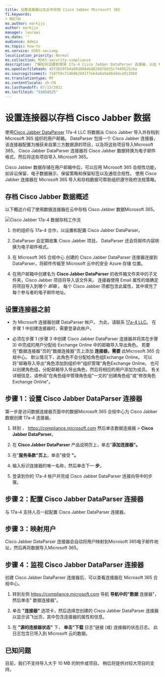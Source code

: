 ```yaml
---
title: 设置连接器以在云中存档 Cisco Jabber Microsoft 365
f1.keywords:
- NOCSH
ms.author: markjjo
author: markjjo
manager: laurawi
ms.date: ''
audience: Admin
ms.topic: how-to
ms.service: O365-seccomp
localization_priority: Normal
ms.collection: M365-security-compliance
description: 了解如何设置和使用 17a-4 Cisco Jabber DataParser 连接器，以在 Microsoft 365 中导入和存档 Cisco Jabber 数据。
ms.openlocfilehash: 45f3b59fb4a99d8084b882607b925cf449525cba
ms.sourcegitcommit: 718759c7146062841f7eb4a0a9a8bdddce0139b0
ms.translationtype: MT
ms.contentlocale: zh-CN
ms.lasthandoff: 07/15/2021
ms.locfileid: "53454525"
---
```

# <a name="set-up-a-connector-to-archive-cisco-jabber-data"></a>设置连接器以存档 Cisco Jabber 数据

使用[Cisco Jabber DataParser](https://www.17a-4.com/jabber-dataparser/) 17a-4 LLC 将数据从 Cisco Jabber 导入并存档到 Microsoft 365 组织的用户邮箱。 DataParser 包括一个 Cisco Jabber 连接器，该连接器配置为捕获来自第三方数据源的项目，以及将这些项目导入Microsoft 365。 Cisco Jabber DataParser 连接器将 Cisco Jabber 数据转换为电子邮件格式，然后将这些项目导入 Microsoft 365。

Cisco Jabber 数据存储在用户邮箱中后，可以应用 Microsoft 365 合规性功能，如诉讼保留、电子数据展示、保留策略和保留标签以及通信合规性。 使用 Cisco Jabber 连接器在 Microsoft 365 导入和存档数据可帮助组织遵守政府法规策略。

## <a name="overview-of-archiving-cisco-jabber-data"></a>存档 Cisco Jabber 数据概述

以下概述介绍了使用数据连接器在云中存档 Cisco Jabber 数据Microsoft 365。

![Cisco Jabber 17a-4 数据存档工作流](../media/CiscoJabberDataParserConnectorWorkflow.png)

1. 你的组织与 17a-4 合作，以设置和配置 Cisco Jabber DataParser。

2. DataParser 会定期收集 Cisco Jabber 项目。 DataParser 还会将邮件内容转换为电子邮件格式。

3. 在 Microsoft 365 合规中心 创建的 Cisco Jabber DataParser 连接器连接到 DataParser，将邮件传输至 Microsoft 云中的安全 Azure 存储 位置。

4. 在用户邮箱中创建名为 **Cisco Jabber DataParser** 的收件箱文件夹中的子文件夹，Cisco Jabber 项目将导入该文件夹。 连接器使用 Email 属性的值确定将项目导入到哪个 *邮箱* 。 每个 Cisco Jabber 项都包含此属性，其中填充了每个参与者的电子邮件地址。

## <a name="before-you-set-up-a-connector"></a>设置连接器之前

- 为 Microsoft 连接器创建 DataParser 帐户。 为此，请联系 [17a-4 LLC](https://www.17a-4.com/contact/)。 在步骤 1 中创建连接器时，需要登录此帐户。

- 必须在步骤 1 (步骤 3 中创建 Cisco Jabber DataParser 连接器并将其在步骤 3) 中完成的用户分配给 Exchange Online 中的邮箱导入导出角色。 若要在"数据连接器"页的"数据连接器"页上添加 **连接器，需要** 此Microsoft 365 合规中心。 默认情况下，此角色不会分配给角色组Exchange Online。 可以将"邮箱导入导出"角色添加到组织中"组织管理"角色Exchange Online。 也可以创建角色组，分配邮箱导入导出角色，然后将相应的用户添加为成员。 有关详细信息，请参阅"在角色[](/Exchange/permissions-exo/role-groups#create-role-groups)组中管理角色组[](/Exchange/permissions-exo/role-groups#modify-role-groups)"一文的"创建角色组"或"修改角色Exchange Online"。

## <a name="step-1-set-up-a-cisco-jabber-dataparser-connector"></a>步骤 1：设置 Cisco Jabber DataParser 连接器

第一步是访问数据连接器页面中的数据Microsoft 365 合规中心为 Cisco Jabber 数据创建 17a-4 连接器。

1. 转到 ， <https://compliance.microsoft.com> 然后单击数据连接器  >  **Cisco Jabber DataParser**。

2. 在 **Cisco Jabber DataParser** 产品说明页上，单击"**添加连接器"。**

3. 在"**服务条款"页上**，单击"接受 **"。**

4. 输入标识连接器的唯一名称，然后单击下一 **步**。

5. 登录到你的 17a-4 帐户并完成 Cisco Jabber DataParser 连接向导中的步骤。

## <a name="step-2-configure-the-cisco-jabber-dataparser-connector"></a>步骤 2：配置 Cisco Jabber DataParser 连接器

与 17a-4 支持人员一起配置 Cisco Jabber DataParser 连接器。

## <a name="step-3-map-users"></a>步骤 3：映射用户

Cisco Jabber DataParser 连接器会自动将用户映射到Microsoft 365电子邮件地址，然后再将数据导入Microsoft 365。

## <a name="step-4-monitor-the-cisco-jabber-dataparser-connector"></a>步骤 4：监视 Cisco Jabber DataParser 连接器

创建 Cisco Jabber DataParser 连接器后，可以查看连接器在 Microsoft 365 合规中心。

1. 转到左侧 <https://compliance.microsoft.com> 导航 **导航中的"数据** 连接器"，然后单击" 数据连接器"。

2. 单击 **"连接器"** 选项卡，然后选择您创建的 Cisco Jabber DataParser 连接器以显示该飞出页，其中包含连接器的属性和信息。

3. 在 **"源的连接器状态"** 下， **单击"下载** 日志"链接 (或) 连接器的状态日志。 此日志包含已导入到 Microsoft 云的数据。

## <a name="known-issues"></a>已知问题

目前，我们不支持导入大于 10 MB 的附件或项目。 稍后将提供对较大项目的支持。
